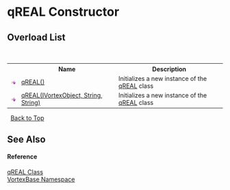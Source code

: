 # qREAL Constructor 
 


## Overload List
&nbsp;<table><tr><th></th><th>Name</th><th>Description</th></tr><tr><td>![Public method](media/pubmethod.gif "Public method")</td><td><a href="M_VortexBase_qREAL__ctor.md">qREAL()</a></td><td>
Initializes a new instance of the <a href="T_VortexBase_qREAL.md">qREAL</a> class</td></tr><tr><td>![Public method](media/pubmethod.gif "Public method")</td><td><a href="M_VortexBase_qREAL__ctor_1.md">qREAL(IVortexObject, String, String)</a></td><td>
Initializes a new instance of the <a href="T_VortexBase_qREAL.md">qREAL</a> class</td></tr></table>&nbsp;
<a href="#qreal-constructor">Back to Top</a>

## See Also


#### Reference
<a href="T_VortexBase_qREAL.md">qREAL Class</a><br /><a href="N_VortexBase.md">VortexBase Namespace</a><br />